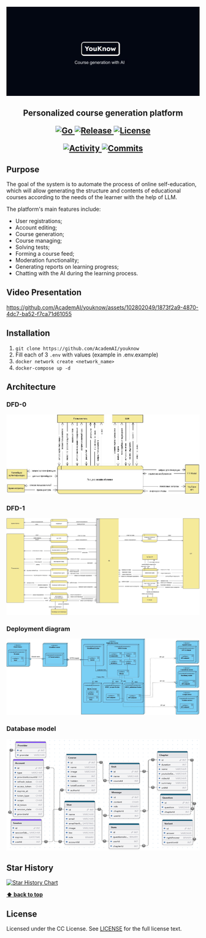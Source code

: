 <p align="center">
    <img src="images/hero.png" alt="youknow_hero.png"/>
</p>

<h2>
	<p align="center">
    	<strong>
        	Personalized course generation platform
   		</strong>
	</p>
	<p align="center">
		<a href="https://github.com/topics/typescript">
        	<img src="https://img.shields.io/github/go-mod/go-version/number571/go-peer" alt="Go" />
		</a>
		<a href="https://github.com/AcademAI/youknow/releases">
        	<img src="https://img.shields.io/github/v/release/AcademAI/youknow.svg" alt="Release" />
		</a>
		<a href="https://github.com/AcademAI/youknow/blob/master/LICENSE">
        	<img src="https://img.shields.io/github/license/AcademAI/youknow.svg" alt="License" />
		</a>
    </p>
    <p align="center">
    	<a href="https://github.com/AcademAI/youknow/pulse">
        	<img src="https://img.shields.io/github/commit-activity/m/AcademAI/youknow" alt="Activity" />
    	</a>
    	<a href="https://github.com/AcademAI/youknow/commits/master">
        	<img src="https://img.shields.io/github/last-commit/AcademAI/youknow.svg" alt="Commits" />
    	</a>
    </p>

</h2>

## Purpose

The goal of the system is to automate the process of online self-education, which will allow generating the structure and contents of educational courses according to the needs of the learner with the help of LLM.

The platform's main features include:

- User registrations;
- Account editing;
- Course generation;
- Course managing;
- Solving tests;
- Forming a course feed;
- Moderation functionality;
- Generating reports on learning progress;
- Chatting with the AI during the learning process.

## Video Presentation

https://github.com/AcademAI/youknow/assets/102802049/1873f2a9-4870-4dc7-ba52-f7ca71d61055

## Installation

1. `git clone https://github.com/AcademAI/youknow`
2. Fill each of 3 `.env` with values (example in .env.example)
3. `docker network create <network_name>`
4. `docker-compose up -d`

## Architecture

### DFD-0

<p align="center">
    <img src="images/dfd0.png" alt="dfd0_diagram.png"/>
</p>

### DFD-1

<p align="center">
    <img src="images/dfd1.png" alt="dfd1_diagram.png"/>
</p>

### Deployment diagram

<p align="center">
    <img src="images/deploy.png" alt="deploy_diagram.png"/>
</p>

### Database model

<p align="center">
    <img src="images/db.png" alt="db_model.png"/>
</p>

## Star History

[![Star History Chart](https://api.star-history.com/svg?repos=AcademAI/youknow&type=Date)](https://star-history.com/#AcademAI/youknow&Date)

**[⬆ back to top](#installation)**

## License

Licensed under the CC License. See [LICENSE](LICENSE) for the full license text.
